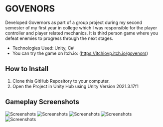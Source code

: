 # GOVENORS
Developed Governors as part of a group project during
my second semester of my first year in college which I
was responsible for the player controller and player
related mechanics. It is third person game where you
defeat enemies to progress through the next stages.

- Technologies Used: Unity, C#
- You can try the game on Itch.io: (https://itchiovp.itch.io/govenors)

## How to Install
1. Clone this GitHub Repository to your computer.
2. Open the Project in Unity Hub using Unity Version 2021.3.17f1

## Gameplay Screenshots
![Screenshots](https://img.itch.zone/aW1hZ2UvMjQxNjU0My8xNDMxNTM0OS5wbmc=/original/Z9wHog.png)
![Screenshots](https://img.itch.zone/aW1hZ2UvMjQxNjU0My8xNDMxNTM0OC5wbmc=/original/07h2wk.png)
![Screenshots](https://img.itch.zone/aW1hZ2UvMjQxNjU0My8xNDMxNTM5MS5wbmc=/original/aSnkay.png)
![Screenshots](https://img.itch.zone/aW1hZ2UvMjQxNjU0My8xNDMxNTQwOS5wbmc=/original/a45InO.png)
![Screenshots](https://img.itch.zone/aW1hZ2UvMjQxNjU0My8xNDMxNTM0Ny5wbmc=/original/MLo6Cf.png)

